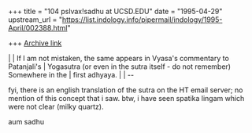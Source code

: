+++
title = "104 pslvax!sadhu at UCSD.EDU"
date = "1995-04-29"
upstream_url = "https://list.indology.info/pipermail/indology/1995-April/002388.html"

+++
[Archive link](https://list.indology.info/pipermail/indology/1995-April/002388.html)

| 
| If I am not mistaken, the same appears in Vyasa's commentary to Patanjali's
| Yogasutra (or even in the sutra itself - do not remember) Somewhere in the
| first adhyaya.
| 
| -- 

fyi, there is an english translation of the sutra on the HT email
server; no mention of this concept that i saw.  btw, i have
seen spatika lingam which were not clear (milky quartz).

aum
sadhu





